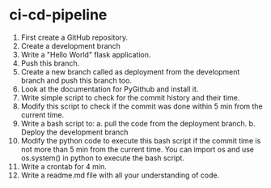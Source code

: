 # ci-cd-pipeline
1. First create a GitHub repository.
2. Create a development branch
3. Write a "Hello World" flask application.
4. Push this branch.
5. Create a new branch called as deployment from the development branch and push this branch too.
6. Look at the documentation for PyGithub and install it.
7. Write simple script to check for the commit history and their time.
8. Modify this script to check if the commit was done within 5 min from the current time.
9. Write a bash script to:
    a. pull the code from the deployment branch.
    b. Deploy the development branch
10. Modify the python code to execute this bash script if the commit time is not more than 5 min from the current time. You can import os and use os.system() in python to execute the bash script.
11. Write a crontab for 4 min.
12. Write a readme.md file with all your understanding of code.
